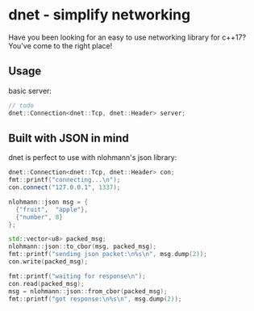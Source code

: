 # dnet - simplify networking
Have you been looking for an easy to use networking library for c++17? You've come to the right place!

## Usage
basic server:
```cpp
// todo
dnet::Connection<dnet::Tcp, dnet::Header> server;
```

## Built with JSON in mind
dnet is perfect to use with nlohmann's json library:
 ```c++
 dnet::Connection<dnet::Tcp, dnet::Header> con;
 fmt::printf("connecting...\n");
 con.connect("127.0.0.1", 1337);
 
 nlohmann::json msg = {
   {"fruit",  "apple"},
   {"number", 8}
 };
 
 std::vector<u8> packed_msg;
 nlohmann::json::to_cbor(msg, packed_msg);
 fmt::printf("sending json packet:\n%s\n", msg.dump(2));
 con.write(packed_msg);
 
 fmt::printf("waiting for response\n");
 con.read(packed_msg);
 msg = nlohmann::json::from_cbor(packed_msg);
 fmt::printf("got response:\n%s\n", msg.dump(2));
 ```